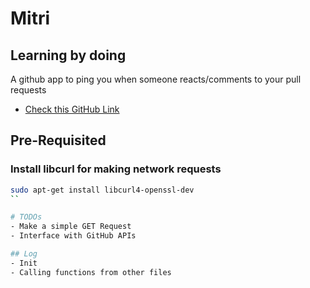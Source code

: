 # Mitri

## Learning by doing

A github app to ping you when someone reacts/comments to your pull requests

- [Check this GitHub Link](https://docs.github.com/en/rest/guides/getting-started-with-the-rest-api?apiVersion=2022-11-28&tool=curl)

## Pre-Requisited

### Install libcurl for making network requests

```sh
sudo apt-get install libcurl4-openssl-dev
``

# TODOs
- Make a simple GET Request
- Interface with GitHub APIs

## Log
- Init
- Calling functions from other files

